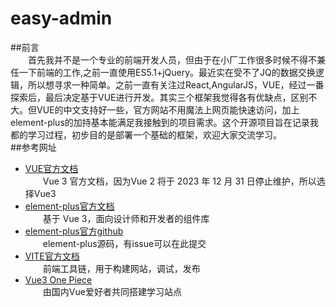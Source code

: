 # easy-admin<br>
##前言<br>
&emsp;&emsp;首先我并不是一个专业的前端开发人员，但由于在小厂工作很多时候不得不兼任一下前端的工作,之前一直使用ES5.1+jQuery。最近实在受不了JQ的数据交换逻辑，所以想寻求一种简单。之前一直有关注过React,AngularJS，VUE，经过一番探索后，最后决定基于VUE进行开发。其实三个框架我觉得各有优缺点，区别不大。但VUE的中文支持好一些，官方网站不用魔法上网页能快速访问，加上element-plus的加持基本能满足我接触到的项目需求。这个开源项目旨在记录我都的学习过程，初步目的是部署一个基础的框架，欢迎大家交流学习。<br>
##参考网址<br>
- [VUE官方文档](https://cn.vuejs.org/)<br>
 &emsp;&emsp;Vue 3 官方文档，因为Vue 2 将于 2023 年 12 月 31 日停止维护，所以选择Vue3<br>
- [element-plus官方文档](https://element-plus.org/zh-CN/)<br>
&emsp;&emsp;基于 Vue 3，面向设计师和开发者的组件库<br>
- [element-plus官方github](https://github.com/element-plus/element-plus)<br>
&emsp;&emsp;element-plus源码，有issue可以在此提交<br>
- [VITE官方文档](https://cn.vitejs.dev/)<br>
&emsp;&emsp;前端工具链，用于构建网站，调试，发布<br>
- [Vue3 One Piece](https://vue3js.cn/)<br>
&emsp;&emsp;由国内Vue爱好者共同搭建学习站点<br>